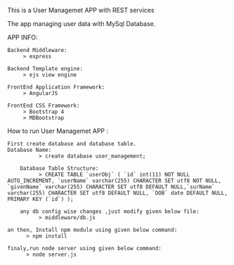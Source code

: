 This is a User Managemet APP with REST services

The app managing user data with  MySql Database.

APP INFO:

	Backend Middleware:
	     > express

	Backend Template engine:
	     > ejs view engine

	FrontEnd Application Framework:
	     > AngularJS

	FrontEnd CSS Framework:
	     > Bootstrap 4
	     > MDBootstrap

How to run User Managemet APP :

	First create database and database table.
	Database Name:
              > create database user_management;

        Database Table Structure:
              > CREATE TABLE `userObj` ( `id` int(11) NOT NULL AUTO_INCREMENT, `userName` varchar(255) CHARACTER SET utf8 NOT NULL, `givenName` varchar(255) CHARACTER SET utf8 DEFAULT NULL,`surName` varchar(255) CHARACTER SET utf8 DEFAULT NULL, `DOB` date DEFAULT NULL, PRIMARY KEY (`id`) );

        any db config wise changes ,just modify given below file:
              > middleware/db.js

	an then, Install npm module using given below command:
	      > npm install

	finaly,run node server using given below command:
	      > node server.js

